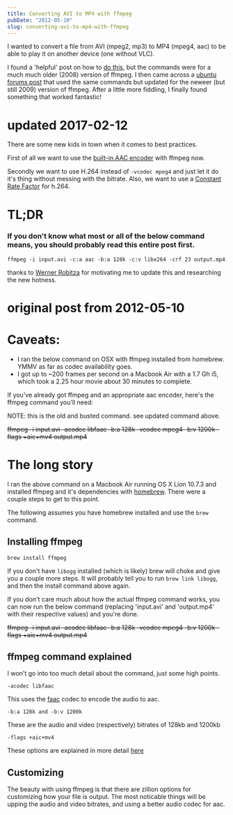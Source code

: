 ```yaml
---
title: Converting AVI to MP4 with ffmpeg
pubDate: "2012-05-10"
slug: converting-avi-to-mp4-with-ffmpeg
---
```


I wanted to convert a file from AVI (mpeg2, mp3) to MP4 (mpeg4, aac) to be able to play it on another device (one without VLC).

I found a 'helpful' post on how to [do this](http://www.catswhocode.com/blog/19-ffmpeg-commands-for-all-needs), but the commands were for a much much older (2008) version of ffmpeg. I then came across a [ubuntu forums post](http://ubuntuforums.org/showthread.php?t=1328537) that used the same commands but updated for the neweer (but still 2009) version of ffmpeg. After a little more fiddling, I finally found something that worked fantastic!

# updated 2017-02-12

There are some new kids in town when it comes to best practices.

First of all we want to use the [built-in AAC encoder](http://trac.ffmpeg.org/wiki/Encode/AAC#NativeFFmpegAACencoder) with ffmpeg now.

Secondly we want to use H.264 instead of `-vcodec mpeg4` and just let it do it's thing without messing with the bitrate. Also, we want to use a [Constant Rate Factor](http://slhck.info/articles/crf) for h.264.

# TL;DR

### If you don't know what most or all of the below command means, you should probably read this entire post first.

    ffmpeg -i input.avi -c:a aac -b:a 128k -c:v libx264 -crf 23 output.mp4

thanks to [Werner Robitza](http://slhck.info) for motivating me to update this and researching the new hotness.

# original post from 2012-05-10

# Caveats:

- I ran the below command on OSX with ffmpeg installed from homebrew. YMMV as far as codec availability goes.
- I got up to ~200 frames per second on a Macbook Air with a 1.7 Gh i5, which took a 2.25 hour movie about 30 minutes to complete.

If you've already got ffmpeg and an appropriate aac encoder, here's the ffmpeg command you'll need:

NOTE: this is the old and busted command. see updated command above.

~~ffmpeg -i input.avi -acodec libfaac -b:a 128k -vcodec mpeg4 -b:v 1200k -flags +aic+mv4 output.mp4~~

# The long story

I ran the above command on a Macbook Air running OS X Lion 10.7.3 and installed ffmpeg and it's dependencies with [homebrew](http://mxcl.github.com/homebrew/). There were a couple steps to get to this point.

The following assumes you have homebrew installed and use the `brew` command.

## Installing ffmpeg

    brew install ffmpeg

If you don't have `libogg` installed (which is likely) brew will choke and give you a couple more steps. It will probably tell you to run `brew link libogg`, and then the install command above again.

If you don't care much about how the actual ffmpeg command works, you can now run the below command (replacing 'input.avi' and 'output.mp4' with their respective values) and you're done.

~~ffmpeg -i input.avi -acodec libfaac -b:a 128k -vcodec mpeg4 -b:v 1200k -flags +aic+mv4 output.mp4~~

## ffmpeg command explained

I won't go into too much detail about the command, just some high points.

    -acodec libfaac

This uses the [faac](http://www.audiocoding.com/faac.html) codec to encode the audio to aac.

    -b:a 128k and -b:v 1200k

These are the audio and video (respectively) bitrates of 128kb and 1200kb

    -flags +aic+mv4

These options are explained in more detail [here](http://en.wikibooks.org/wiki/FFMPEG_An_Intermediate_Guide/Flags_Flags)

## Customizing

The beauty with using ffmpeg is that there are zillion options for customizing how your file is output. The most noticable things will be upping the audio and video bitrates, and using a better audio codec for aac.
